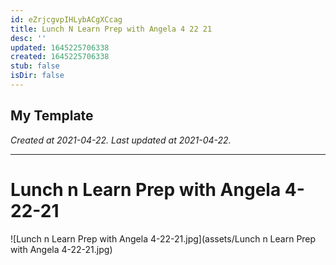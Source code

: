 ```yaml
---
id: eZrjcgvpIHLybACgXCcag
title: Lunch N Learn Prep with Angela 4 22 21
desc: ''
updated: 1645225706338
created: 1645225706338
stub: false
isDir: false
---
```

My Template
---

_Created at 2021-04-22._
_Last updated at 2021-04-22._




---

# Lunch n Learn Prep with Angela 4-22-21


![Lunch n Learn Prep with Angela 4-22-21.jpg](assets/Lunch n Learn Prep with Angela 4-22-21.jpg)


